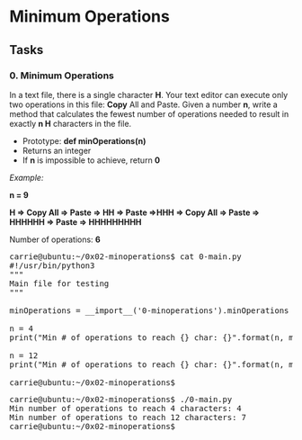 # Minimum Operations

## Tasks
### 0. Minimum Operations

In a text file, there is a single character **H**. Your text editor can execute only two operations in this file: **Copy** All and Paste. Given a number **n**, write a method that calculates the fewest number of operations needed to result in exactly **n H** characters in the file.

  - Prototype: **def minOperations(n)**
  - Returns an integer
  - If **n** is impossible to achieve, return **0**

*Example:*

**n = 9**

**H => Copy All => Paste => HH => Paste =>HHH => Copy All => Paste => HHHHHH => Paste => HHHHHHHHH**

Number of operations: **6**

<pre>
carrie@ubuntu:~/0x02-minoperations$ cat 0-main.py
#!/usr/bin/python3
"""
Main file for testing
"""

minOperations = __import__('0-minoperations').minOperations

n = 4
print("Min # of operations to reach {} char: {}".format(n, minOperations(n)))

n = 12
print("Min # of operations to reach {} char: {}".format(n, minOperations(n)))

carrie@ubuntu:~/0x02-minoperations$
</pre>

<pre>
carrie@ubuntu:~/0x02-minoperations$ ./0-main.py
Min number of operations to reach 4 characters: 4
Min number of operations to reach 12 characters: 7
carrie@ubuntu:~/0x02-minoperations$
</pre>
